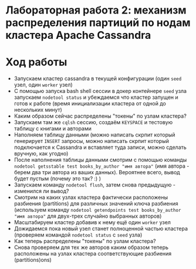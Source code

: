 # Лабораторная работа 2: механизм распределения партиций по нодам кластера Apache Cassandra

# Ход работы

* Запускаем кластер cassandra в текущей конфигурации (один `seed` узел, один `worker` узел)
* С помощью запуска bash shell сессии в докер контейнере `seed` узла запускаем `nodetool status` и
  убеждаемся что кластер запущен и готов к работе (время инициализации кластера от одной до
  нескольких минут)
* Каким образом сейчас распределены "токены" по узлам кластера?
* Запускаем там же `cqlsh` сессию, создаём `KEYSPACE` и тестовую таблицу с книгами и авторами
* Наполняем таблицу данными (можно написать скрпит который генерирует `INSERT` запросы, можно
  написать скрпит который подключается к Cassandra и вставляет туда записи, можно сделать вручную,
  как угодно)
* После наполнения таблицы данными смотрим с помощью команды `nodetool getsstable test
  books_by_author "имя автора"` (имя автора - берем два три автора из ваших данных). Вероятнее
  всего, вывод будет пустым (почему это так? :) )
* Запускаем команду `nodetool flush`, затем снова предыдущую - изменился ли вывод?
* Смотрим на каких узлах кластера фактически расположены разбиения (partitions) для различных
  значений ключа разбиения (используем команду `nodetool getendpoints test books_by_author "имя
  автора"` для двух-трех случайно выбранных авторов)
* Масштабируем кластер добавив к нему ещё один `worker` узел
* Дожидаемся пока новый узел станет полноценной частью кластера (проверяем командой `nodetool
  status` с `seed` узла)
* Как теперь распределены "токены" по узлам кластера?
* Снова проверяем для тех же авторов каким образом теперь расположены на узлах кластера
  соответствующие разбиения (partitions)ons)
